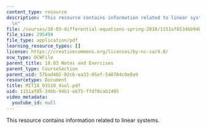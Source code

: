 ```yaml
---
content_type: resource
description: "This resource contains information related to linear systems. \r\n\r\
  \n"
file: /courses/18-03-differential-equations-spring-2010/1151af8534bb94b1eb75ffd70cab1405_MIT18_03S10_4sol.pdf
file_size: 295494
file_type: application/pdf
learning_resource_types: []
license: https://creativecommons.org/licenses/by-nc-sa/4.0/
ocw_type: OCWFile
parent_title: 18.03 Notes and Exercises
parent_type: CourseSection
parent_uid: 57bad402-02cb-ea33-05ef-548784c0e8a9
resourcetype: Document
title: MIT18_03S10_4sol.pdf
uid: 1151af85-34bb-94b1-eb75-ffd70cab1405
video_metadata:
  youtube_id: null
---
```

This resource contains information related to linear systems. 

